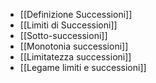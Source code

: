 - [[Definizione Successioni]]
- [[Limiti di Successioni]]
- [[Sotto-successioni]]
- [[Monotonia successioni]]
- [[Limitatezza successioni]]
- [[Legame limiti e successioni]]